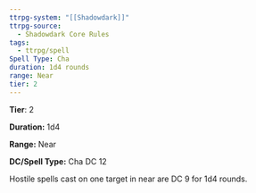 ```yaml
---
ttrpg-system: "[[Shadowdark]]"
ttrpg-source:
  - Shadowdark Core Rules
tags:
  - ttrpg/spell
Spell Type: Cha
duration: 1d4 rounds
range: Near
tier: 2
---
```

**Tier**: 2

**Duration:** 1d4

**Range:** Near

**DC/Spell Type:** Cha DC 12

Hostile spells cast on one target in near are DC 9 for 1d4 rounds.
